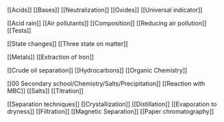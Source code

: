 [[Acids]]
[[Bases]]
[[Neutralization]]
[[Oxides]]
[[Universal indicator]]

[[Acid rain]]
[[Air pollutants]]
[[Composition]]
[[Reducing air pollution]]
[[Tests]]

[[State changes]]
[[Three state on matter]]

[[Metals]]
[[Extraction of Iron]]

[[Crude oil separation]]
[[Hydrocarbons]]
[[Organic Chemistry]]

[[00 Secondary school/Chemistry/Salts/Precipitation]]
[[Reaction with MBC]]
[[Salts]]
[[Titration]]

[[Separation techniques]]
[[Crystallization]]
[[Distillation]]
[[Evaporation to dryness]]
[[Filtration]]
[[Magnetic Separation]]
[[Paper chromatography]]

